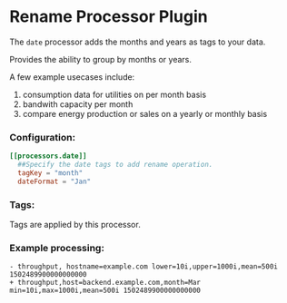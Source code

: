 # Rename Processor Plugin

The `date` processor adds the months and years as tags to your data.

Provides the ability to group by months or years. 

A few example usecases include: 
1) consumption data for utilities on per month basis 
2) bandwith capacity per month
3) compare energy production or sales on a yearly or monthly basis 


### Configuration:

```toml
[[processors.date]]
  ##Specify the date tags to add rename operation.
  tagKey = "month"
  dateFormat = "Jan"
```

### Tags:

Tags are applied by this processor. 

### Example processing:

```
- throughput, hostname=example.com lower=10i,upper=1000i,mean=500i 1502489900000000000
+ throughput,host=backend.example.com,month=Mar min=10i,max=1000i,mean=500i 1502489900000000000
```
